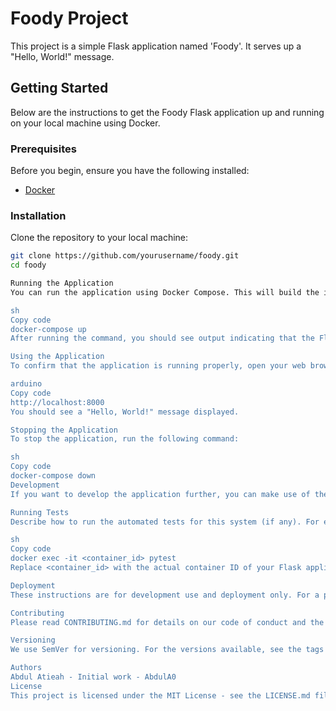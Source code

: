 # Foody Project

This project is a simple Flask application named 'Foody'. It serves up a "Hello, World!" message.

## Getting Started

Below are the instructions to get the Foody Flask application up and running on your local machine using Docker.

### Prerequisites

Before you begin, ensure you have the following installed:

- [Docker](https://www.docker.com/get-started)

### Installation

Clone the repository to your local machine:

```sh
git clone https://github.com/yourusername/foody.git
cd foody

Running the Application
You can run the application using Docker Compose. This will build the image if it's not already present and start the container.

sh
Copy code
docker-compose up
After running the command, you should see output indicating that the Flask server is running on http://0.0.0.0:7007/. However, because of the port mapping specified in docker-compose.yml, you can access the application at http://localhost:8000.

Using the Application
To confirm that the application is running properly, open your web browser and navigate to:

arduino
Copy code
http://localhost:8000
You should see a "Hello, World!" message displayed.

Stopping the Application
To stop the application, run the following command:

sh
Copy code
docker-compose down
Development
If you want to develop the application further, you can make use of the bind mount specified in docker-compose.yml to reflect your changes in real-time. The FLASK_ENV=development environment variable will enable debug mode.

Running Tests
Describe how to run the automated tests for this system (if any). For example:

sh
Copy code
docker exec -it <container_id> pytest
Replace <container_id> with the actual container ID of your Flask application.

Deployment
These instructions are for development use and deployment only. For a production environment, additional configuration would be necessary.

Contributing
Please read CONTRIBUTING.md for details on our code of conduct and the process for submitting pull requests to us.

Versioning
We use SemVer for versioning. For the versions available, see the tags on this repository.

Authors
Abdul Atieah - Initial work - AbdulA0
License
This project is licensed under the MIT License - see the LICENSE.md file for details